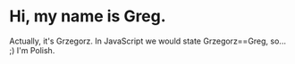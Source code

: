 # Hi, my name is Greg.

Actually, it's Grzegorz. In JavaScript we would state Grzegorz==Greg, so... ;) I'm Polish.
